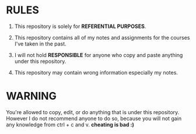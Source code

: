 # RULES

1) This repository is solely for **REFERENTIAL PURPOSES**.

2) This repository contains all of my notes and assignments for the courses I've taken in the past. 

3) I will not hold **RESPONSIBLE** for anyone who copy and paste anything under this repository.

4) This repository may contain wrong information especially my notes.

# WARNING

You're allowed to copy, edit, or do anything that is under this repository. However I do not recommend anyone to do so, because you will not gain any knowledge from ctrl + c and v. **cheating is bad :)**